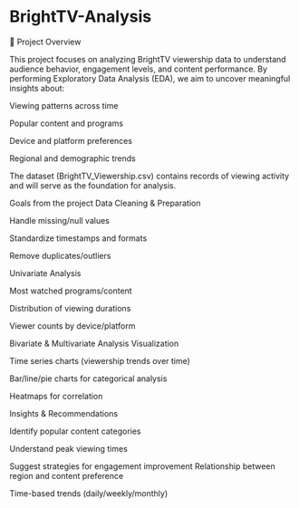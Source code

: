 # BrightTV-Analysis
📌 Project Overview

This project focuses on analyzing BrightTV viewership data to understand audience behavior, engagement levels, and content performance. By performing Exploratory Data Analysis (EDA), we aim to uncover meaningful insights about:

Viewing patterns across time

Popular content and programs

Device and platform preferences

Regional and demographic trends

The dataset (BrightTV_Viewership.csv) contains records of viewing activity and will serve as the foundation for analysis.

Goals from the project
Data Cleaning & Preparation

Handle missing/null values

Standardize timestamps and formats

Remove duplicates/outliers

Univariate Analysis

Most watched programs/content

Distribution of viewing durations

Viewer counts by device/platform

Bivariate & Multivariate Analysis
Visualization

Time series charts (viewership trends over time)

Bar/line/pie charts for categorical analysis

Heatmaps for correlation

Insights & Recommendations

Identify popular content categories

Understand peak viewing times

Suggest strategies for engagement improvement
Relationship between region and content preference

Time-based trends (daily/weekly/monthly)
